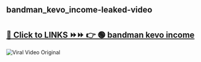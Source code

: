 
 ## bandman_kevo_income-leaked-video 

# <h2><a href="https://clipsfans.com/bandman_kevo_income&ref=git">🔗 Click to LINKS ⏩⏩ 👉 🟢 bandman kevo income </a></h2>

<a href="https://clipsfans.com/bandman_kevo_income&ref=git" rel="nofollow" data-target="animated-image.originalLink"><img src="https://i.ibb.co.com/xMMVF88/686577567.gif" alt="Viral Video Original" style="max-width: 100%; display: inline-block;" data-target="animated-image.originalImage"></a>
